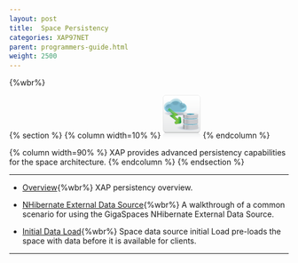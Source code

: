 ```yaml
---
layout: post
title:  Space Persistency
categories: XAP97NET
parent: programmers-guide.html
weight: 2500
---
```


{%wbr%}


{% section %}
{% column  width=10% %}
![space-document.png](/attachment_files/subject/persistence.png)
{% endcolumn %}

{% column width=90% %}
XAP provides advanced persistency capabilities for the space architecture.
{% endcolumn %}
{% endsection %}

<hr/>


- [Overview](./space-persistency.html){%wbr%}
XAP persistency overview.


- [NHibernate External Data Source](./hibernate-space-persistency.html){%wbr%}
A walkthrough of a common scenario for using the GigaSpaces NHibernate External Data Source.

- [Initial Data Load](./space-persistency-initial-load.html){%wbr%}
Space data source initial Load pre-loads the space with data before it is available for clients.

<hr/>


